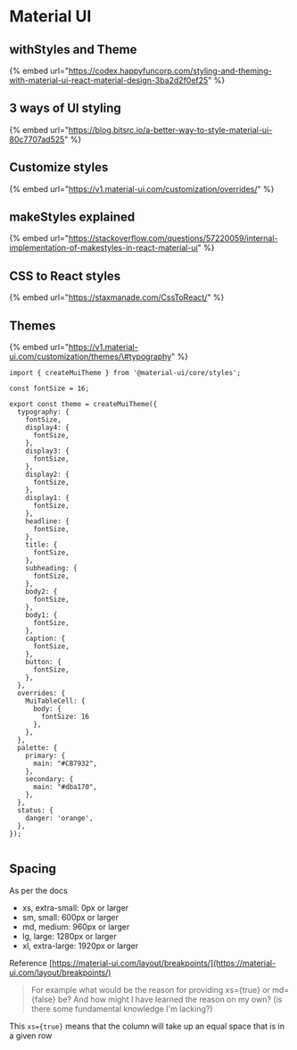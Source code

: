 # Material UI

## withStyles and Theme

{% embed url="https://codex.happyfuncorp.com/styling-and-theming-with-material-ui-react-material-design-3ba2d2f0ef25" %}

## 3 ways of UI styling

{% embed url="https://blog.bitsrc.io/a-better-way-to-style-material-ui-80c7707ad525" %}

## Customize styles

{% embed url="https://v1.material-ui.com/customization/overrides/" %}

## makeStyles explained

{% embed url="https://stackoverflow.com/questions/57220059/internal-implementation-of-makestyles-in-react-material-ui" %}

## CSS to React styles

{% embed url="https://staxmanade.com/CssToReact/" %}

## Themes

{% embed url="https://v1.material-ui.com/customization/themes/\#typography" %}

```text
import { createMuiTheme } from '@material-ui/core/styles';

const fontSize = 16;

export const theme = createMuiTheme({
  typography: {
    fontSize,
    display4: {
      fontSize,
    },
    display3: {
      fontSize,
    },
    display2: {
      fontSize,
    },
    display1: {
      fontSize,
    },
    headline: {
      fontSize,
    },
    title: {
      fontSize,
    },
    subheading: {
      fontSize,
    },
    body2: {
      fontSize,
    },
    body1: {
      fontSize,
    },
    caption: {
      fontSize,
    },
    button: {
      fontSize,
    },
  },
  overrides: {
    MuiTableCell: {
      body: {
        fontSize: 16
      },
    },
  },
  palette: {
    primary: {
      main: "#CB7932",
    },
    secondary: {
      main: "#dba170",
    },
  },
  status: {
    danger: 'orange',
  },
});


```

## Spacing

As per the docs

* xs, extra-small: 0px or larger
* sm, small: 600px or larger
* md, medium: 960px or larger
* lg, large: 1280px or larger
* xl, extra-large: 1920px or larger

Reference [https://material-ui.com/layout/breakpoints/](https://material-ui.com/layout/breakpoints/)

> For example what would be the reason for providing xs={true} or md={false} be? And how might I have learned the reason on my own? \(is there some fundamental knowledge I'm lacking?\)

This `xs={true}` means that the column will take up an equal space that is in a given row

